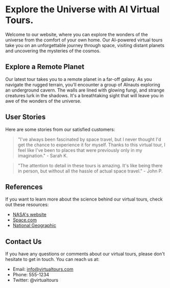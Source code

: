 <!--font:Poppins-->

# Explore the Universe with AI Virtual Tours.

Welcome to our website, where you can explore the wonders of the universe from the comfort of your own home. Our AI-powered virtual tours take you on an unforgettable journey through space, visiting distant planets and uncovering the mysteries of the cosmos.

## Explore a Remote Planet

Our latest tour takes you to a remote planet in a far-off galaxy. As you navigate the rugged terrain, you'll encounter a group of AInauts exploring an underground cavern. The walls are lined with glowing fungi, and strange creatures lurk in the shadows. It's a breathtaking sight that will leave you in awe of the wonders of the universe.

## User Stories

Here are some stories from our satisfied customers:

> "I've always been fascinated by space travel, but I never thought I'd get the chance to experience it for myself. Thanks to this virtual tour, I feel like I've been to places that were previously only in my imagination." - Sarah K.

> "The attention to detail in these tours is amazing. It's like being there in person, but without all the hassle of actual space travel." - John P.

## References

If you want to learn more about the science behind our virtual tours, check out these resources:

- [NASA's website](#)
- [Space.com](#)
- [National Geographic](#)

## Contact Us

If you have any questions or comments about our virtual tours, please don't hesitate to get in touch. You can reach us at:

- Email: info@virtualtours.com
- Phone: 555-1234
- Twitter: @virtualtours

<!--

Write me content for website with wallpaper which alt text is:

"A group of AInauts exploring an underground cavern on a distant planet, with glowing fungi and strange creatures all around them."

The name/title of the page should not be 1:1 copy of the alt text but rather a real content of the website which is using this wallpaper.

- Use markdown format 
- Start with heading
- Heading should be short and concise
- The content should look like a real website 
- The website should not be about the wallpaper, wallpaper is just a related background
- Heading should be contain work "wallpaper" or "background"
- Include real sections like references, contact, user stories, etc. use things relevant to the page purpose.
- Feel free to use structure like headings, bullets, numbering, blockquotes, paragraphs, horizontal lines, etc.
- You can use formatting like bold or _italic_
- You can include UTF-8 emojis
- Links should be only #hash anchors (and you can refer to the document itself)
- Do not include images


---


# Discover the Wonders of Space Travel with Our AI-Powered Virtual Tours

Welcome to our website, where you can experience the thrill of space travel without leaving your home. Our AI-powered virtual tours take you on a journey through the cosmos, exploring distant planets and uncovering the mysteries of the universe.

## Explore a Distant Planet

Our latest tour takes you to a remote planet in a far-off galaxy. As you navigate the rugged terrain, you'll encounter a group of AInauts exploring an underground cavern. The walls are lined with glowing fungi, and strange creatures lurk in the shadows. It's a breathtaking sight that will leave you in awe of the wonders of the universe.

## User Stories

Here are some stories from our satisfied customers:

> "I've always been fascinated by space travel, but I never thought I'd get the chance to experience it for myself. Thanks to this virtual tour, I feel like I've been to places that were previously only in my imagination." - Sarah K.

> "The attention to detail in these tours is amazing. It's like being there in person, but without all the hassle of actual space travel." - John P.

## References

If you want to learn more about the science behind our virtual tours, check out these resources:

- [NASA's website](#)
- [Space.com](#)
- [National Geographic](#)

## Contact Us

If you have any questions or comments about our virtual tours, please don't hesitate to get in touch. You can reach us at:

- Email: info@virtualtours.com
- Phone: 555-1234
- Twitter: @virtualtours


---


Heading is too long, rewrite whole content.


---


# Experience the Wonders of Space with Our AI-Powered Virtual Tours

Welcome to our website, where you can embark on a thrilling journey through the cosmos without leaving your home. Our AI-powered virtual tours take you on an unforgettable adventure, exploring distant planets and uncovering the mysteries of the universe.

## Discover a Distant Planet

Our latest tour takes you to a remote planet in a far-off galaxy. As you navigate the rugged terrain, you'll encounter a group of AInauts exploring an underground cavern. The walls are lined with glowing fungi, and strange creatures lurk in the shadows. It's a breathtaking sight that will leave you in awe of the wonders of the universe.

## User Stories

Here are some stories from our satisfied customers:

> "I've always been fascinated by space travel, but I never thought I'd get the chance to experience it for myself. Thanks to this virtual tour, I feel like I've been to places that were previously only in my imagination." - Sarah K.

> "The attention to detail in these tours is amazing. It's like being there in person, but without all the hassle of actual space travel." - John P.

## References

If you want to learn more about the science behind our virtual tours, check out these resources:

- [NASA's website](#)
- [Space.com](#)
- [National Geographic](#)

## Contact Us

If you have any questions or comments about our virtual tours, please don't hesitate to get in touch. You can reach us at:

- Email: info@virtualtours.com
- Phone: 555-1234
- Twitter: @virtualtours


---


Heading is too long, rewrite whole content.


---


# Explore Distant Planets with Our AI-Powered Virtual Tours

Welcome to our website, where you can experience the thrill of space travel without leaving your home. Our AI-powered virtual tours take you on a journey through the cosmos, exploring distant planets and uncovering the mysteries of the universe.

## Discover a New World

Our latest tour takes you to a remote planet in a far-off galaxy. As you navigate the rugged terrain, you'll encounter a group of AInauts exploring an underground cavern. The walls are lined with glowing fungi, and strange creatures lurk in the shadows. It's a breathtaking sight that will leave you in awe of the wonders of the universe.

## User Stories

Here are some stories from our satisfied customers:

> "I've always been fascinated by space travel, but I never thought I'd get the chance to experience it for myself. Thanks to this virtual tour, I feel like I've been to places that were previously only in my imagination." - Sarah K.

> "The attention to detail in these tours is amazing. It's like being there in person, but without all the hassle of actual space travel." - John P.

## References

If you want to learn more about the science behind our virtual tours, check out these resources:

- [NASA's website](#)
- [Space.com](#)
- [National Geographic](#)

## Contact Us

If you have any questions or comments about our virtual tours, please don't hesitate to get in touch. You can reach us at:

- Email: info@virtualtours.com
- Phone: 555-1234
- Twitter: @virtualtours


---


Heading is too long, rewrite whole content.


---


# Discover the Universe with Our AI-Powered Virtual Tours

Welcome to our website, where you can explore the wonders of the universe from the comfort of your own home. Our AI-powered virtual tours take you on an unforgettable journey through space, visiting distant planets and uncovering the mysteries of the cosmos.

## Explore a Remote Planet

Our latest tour takes you to a remote planet in a far-off galaxy. As you navigate the rugged terrain, you'll encounter a group of AInauts exploring an underground cavern. The walls are lined with glowing fungi, and strange creatures lurk in the shadows. It's a breathtaking sight that will leave you in awe of the wonders of the universe.

## User Stories

Here are some stories from our satisfied customers:

> "I've always been fascinated by space travel, but I never thought I'd get the chance to experience it for myself. Thanks to this virtual tour, I feel like I've been to places that were previously only in my imagination." - Sarah K.

> "The attention to detail in these tours is amazing. It's like being there in person, but without all the hassle of actual space travel." - John P.

## References

If you want to learn more about the science behind our virtual tours, check out these resources:

- [NASA's website](#)
- [Space.com](#)
- [National Geographic](#)

## Contact Us

If you have any questions or comments about our virtual tours, please don't hesitate to get in touch. You can reach us at:

- Email: info@virtualtours.com
- Phone: 555-1234
- Twitter: @virtualtours


---


Write me a Google font which is best fitting for the website.

Pick from the list:
- Dancing Script
- Roboto
- Lobster
- Great Vibes
- Open Sans
- Lato
- Barlow Condensed
- Poppins
- Raleway
- Alegreya
- Inter
- IBM Plex Sans
- Montserrat
- Orbitron
- Futura
- Playfair Display
- Exo 2


Write just the font name nothing else.


---


Poppins

-->

